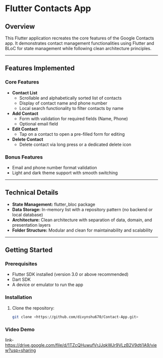 # Flutter Contacts App

## Overview

This Flutter application recreates the core features of the Google Contacts app. It demonstrates contact management functionalities using Flutter and BLoC for state management while following clean architecture principles.

---

## Features Implemented

### Core Features
- **Contact List**
  - Scrollable and alphabetically sorted list of contacts
  - Display of contact name and phone number
  - Local search functionality to filter contacts by name
- **Add Contact**
  - Form with validation for required fields (Name, Phone)
  - Optional email field
- **Edit Contact**
  - Tap on a contact to open a pre-filled form for editing
- **Delete Contact**
  - Delete contact via long press or a dedicated delete icon

### Bonus Features
- Email and phone number format validation
- Light and dark theme support with smooth switching

---

## Technical Details

- **State Management:** flutter_bloc package
- **Data Storage:** In-memory list with a repository pattern (no backend or local database)
- **Architecture:** Clean architecture with separation of data, domain, and presentation layers
- **Folder Structure:** Modular and clean for maintainability and scalability

---

## Getting Started

### Prerequisites
- Flutter SDK installed (version 3.0 or above recommended)
- Dart SDK
- A device or emulator to run the app

### Installation

1. Clone the repository:
   ```bash
   git clone <https://github.com/divynshu670/Contact-App.git>
### Video Demo
link-https://drive.google.com/file/d/1TZcQHuwufVrJJqkWJr9VLzB2V9dti1A9/view?usp=sharing
   

